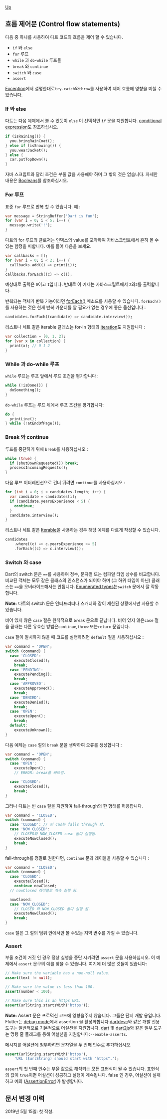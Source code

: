 [Up](./index.md)

##  흐름 제어문 (Control flow statements)

다음 중 하나를 사용하여 다트 코드의 흐름을 제어 할 수 있습니다.

-  `if` 와 `else` 
-  `for` 루프
-  `while` 과 `do`-`while` 루프들
-  `break` 와 `continue` 
-  `switch` 와 `case` 
- `assert`

[Exception](https://dart.dev/guides/language/language-tour#exceptions)에서 설명한대로`try-catch`와`throw`를 사용하여 제어 흐름에 영향을 미칠 수 있습니다.

###  If 와 else

다트는 다음 예제에서 볼 수 있듯이 `else` 이 선택적인 `if` 문을 지원합니다. [conditional expression](https://dart.dev/guides/language/language-tour#conditional-expressions)도 참조하십시오.

```dart
if (isRaining()) {
  you.bringRainCoat();
} else if (isSnowing()) {
  you.wearJacket();
} else {
  car.putTopDown();
}
```

자바 스크립트와 달리 조건은 부울 값을 사용해야 하며 그 밖의 것은 없습니다. 자세한 내용은 [Booleans](https://dart.dev/guides/language/language-tour#booleans)를 참조하십시오.

###  For 루프

표준 `for` 루프로 반복 할 수 있습니다. 예 :

```dart
var message = StringBuffer('Dart is fun');
for (var i = 0; i < 5; i++) {
  message.write('!');
}
```

다트의 for 루프의 클로저는 인덱스의 value를 포착하여 자바스크립트에서 흔히 볼 수있는 함정을 피합니다. 예를 들어 다음을 보세요.

```dart
var callbacks = [];
for (var i = 0; i < 2; i++) {
  callbacks.add(() => print(i));
}
callbacks.forEach((c) => c());
```

예상대로 출력은 `0`이고 `1`입니다. 반대로 이 예제는 자바스크립트에서 `2`와`2`를 출력합니다.

반복되는 객체가 반복 가능이라면 [forEach()](https://api.dartlang.org/stable/dart-core/Iterable/forEach.html) 메소드를 사용할 수 있습니다. `forEach()`를 사용하는 것은 현재 반복 카운터를 알 필요가 없는 경우에 좋은 옵션입니다 :

```dart
candidates.forEach((candidate) => candidate.interview());
```

리스트나 세트 같은 iterable 클래스는 for-in 형태의 [iteration](https://dart.dev/guides/libraries/library-tour#iteration)도 지원합니다 :

```dart
var collection = [0, 1, 2];
for (var x in collection) {
  print(x); // 0 1 2
}
```

###  While 과 do-while 루프

`while` 루프는 루프 앞에서 루프 조건을 평가합니다 :

```dart
while (!isDone()) {
  doSomething();
}
```

`do`-`while` 루프는 루프 뒤에서 루프 조건을 평가합니다:

```dart
do {
  printLine();
} while (!atEndOfPage());
```

###  Break 와 continue

루프를 중단하기 위해 `break`를 사용하십시오 :

```dart
while (true) {
  if (shutDownRequested()) break;
  processIncomingRequests();
}
```

다음 루프 이터레인션으로 건너 뛰려면 `continue`를 사용하십시오 :

```dart
for (int i = 0; i < candidates.length; i++) {
  var candidate = candidates[i];
  if (candidate.yearsExperience < 5) {
    continue;
  }
  candidate.interview();
}
```

리스트나 세트 같은 [Iterable](https://api.dartlang.org/stable/dart-core/Iterable-class.html)을 사용하는 경우 해당 예제를 다르게 작성할 수 있습니다.

```dart
candidates
    .where((c) => c.yearsExperience >= 5)
    .forEach((c) => c.interview());
```

###  Switch 와 case

Dart의 switch 문은 `==`를 사용하여 정수, 문자열 또는 컴파일 타임 상수를 비교합니다. 비교된 객체는 모두 같은 클래스의 인스턴스가 되어야 하며 (그 하위 타입이 아닌) 클래스는 `==`을 오버라이드해서는 안됩니다. [Enumerated types](https://dart.dev/guides/language/language-tour#enumerated-types)는`switch` 문에서 잘 작동합니다.

**Note:** 다트의 switch 문은 인터프리터나 스캐너와 같이 제한된 상황에서만 사용할 수 있습니다.

비어 있지 않은 `case` 절은 원칙적으로 `break` 문으로 끝납니다. 비어 있지 않은`case` 절을 끝내는 다른 유효한 방법은`continue`,`throw` 또는`return` 문입니다.

`case` 절이 일치하지 않을 때 코드를 실행하려면 `default` 절을 사용하십시오 :

```dart
var command = 'OPEN';
switch (command) {
  case 'CLOSED':
    executeClosed();
    break;
  case 'PENDING':
    executePending();
    break;
  case 'APPROVED':
    executeApproved();
    break;
  case 'DENIED':
    executeDenied();
    break;
  case 'OPEN':
    executeOpen();
    break;
  default:
    executeUnknown();
}
```

다음 예제는 `case` 절의 `break` 문을 생략하여 오류를 생성합니다 :

```dart
var command = 'OPEN';
switch (command) {
  case 'OPEN':
    executeOpen();
    // ERROR: break를 빠뜨림.

  case 'CLOSED':
    executeClosed();
    break;
}
```

그러나 다트는 빈 `case` 절을 지원하여 fall-through의 한 형태를 허용합니다.

```dart
var command = 'CLOSED';
switch (command) {
  case 'CLOSED': // 빈 cas는 falls through 함.
  case 'NOW_CLOSED':
    // CLOSED와 NOW_CLOSED case 둘다 실행됨.
    executeNowClosed();
    break;
}
```

fall-through를 정말로 원한다면, `continue` 문과 레이블을 사용할 수 있습니다 :

```dart
var command = 'CLOSED';
switch (command) {
  case 'CLOSED':
    executeClosed();
    continue nowClosed;
  // nowClosed 레이블로 계속 실행 됨.

  nowClosed:
  case 'NOW_CLOSED':
    // CLOSED 와 NOW_CLOSED 둘다 실행 됨.
    executeNowClosed();
    break;
}
```

`case` 절은 그 절의 범위 안에서만 볼 수있는 지역 변수를 가질 수 있습니다.

###  Assert

부울 조건이 거짓 인 경우 정상 실행을 중단 시키려면 `assert` 문을 사용하십시오. 이 예제에서 `assert` 문구의 예를 찾을 수 있습니다. 여기에 더 많은 것들이 있습니다:

```dart
// Make sure the variable has a non-null value.
assert(text != null);

// Make sure the value is less than 100.
assert(number < 100);

// Make sure this is an https URL.
assert(urlString.startsWith('https'));
```

**Note:** Assert 문은 프로덕션 코드에 영향을주지 않습니다. 그들은 단지 개발 용입니다. Flutter는 [debug mode](https://flutter.dev/docs/testing/debugging#debug-mode-assertions)에서 assertion 을 활성화합니다 [dartdevc](https://dart.dev/tools/dartdevc)와 같은 개발 전용 도구는 일반적으로 기본적으로 어설션을 지원합니다. [dart](https://dart.dev/server/tools/dart-vm) 및 [dart2js](https://dart.dev/tools/dart2js)와 같은 일부 도구는 명령 줄 플래그를 통해 어설션을 지원합니다:`--enable-asserts`.

메시지를 어설션에 첨부하려면 문자열을 두 번째 인수로 추가하십시오.

```dart
assert(urlString.startsWith('https'),
    'URL ($urlString) should start with "https".');
```

`assert`의 첫 번째 인수는 부울 값으로 해석되는 모든 표현식이 될 수 있습니다. 표현식의 값이 `true`이면 어설션이 성공하고 실행이 계속됩니다. false 인 경우, 어설션이 실패하고 예외 ([AssertionError](https://api.dartlang.org/stable/dart-core/AssertionError-class.html))가 발생합니다.

## 문서 변경 이력

2019년 5월 15일: 첫 작성.
